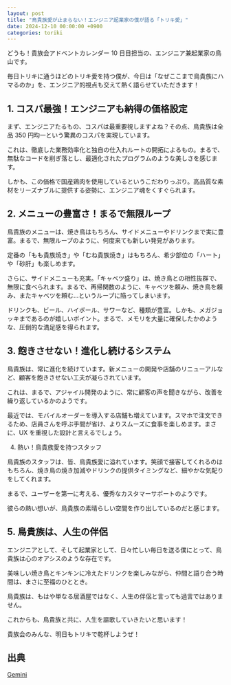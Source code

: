 ```yaml
---
layout: post
title: "鳥貴族愛が止まらない！エンジニア起業家の僕が語る「トリキ愛」"
date: 2024-12-10 00:00:00 +0900
categories: toriki
---
```


どうも！貴族会アドベントカレンダー 10 日目担当の、エンジニア兼起業家の鳥山です。

毎日トリキに通うほどのトリキ愛を持つ僕が、今日は「なぜここまで鳥貴族にハマるのか」を、エンジニア的視点も交えて熱く語らせていただきます！

## 1. コスパ最強！エンジニアも納得の価格設定

まず、エンジニアたるもの、コスパは最重要視しますよね？その点、鳥貴族は全品 350 円均一という驚異のコスパを実現しています。

これは、徹底した業務効率化と独自の仕入れルートの開拓によるもの。まるで、無駄なコードを削ぎ落とし、最適化されたプログラムのような美しさを感じます。

しかも、この価格で国産鶏肉を使用しているというこだわりっぷり。高品質な素材をリーズナブルに提供する姿勢に、エンジニア魂をくすぐられます。

## 2. メニューの豊富さ！まるで無限ループ

鳥貴族のメニューは、焼き鳥はもちろん、サイドメニューやドリンクまで実に豊富。まるで、無限ループのように、何度来ても新しい発見があります。

定番の「もも貴族焼き」や「むね貴族焼き」はもちろん、希少部位の「ハート」や「砂肝」も楽しめます。

さらに、サイドメニューも充実。「キャベツ盛り」は、焼き鳥との相性抜群で、無限に食べられます。まるで、再帰関数のように、キャベツを頼み、焼き鳥を頼み、またキャベツを頼む…というループに陥ってしまいます。

ドリンクも、ビール、ハイボール、サワーなど、種類が豊富。しかも、メガジョッキまであるのが嬉しいポイント。まるで、メモリを大量に確保したかのような、圧倒的な満足感を得られます。

## 3. 飽きさせない！進化し続けるシステム

鳥貴族は、常に進化を続けています。新メニューの開発や店舗のリニューアルなど、顧客を飽きさせない工夫が凝らされています。

これは、まるで、アジャイル開発のように、常に顧客の声を聞きながら、改善を繰り返しているかのようです。

最近では、モバイルオーダーを導入する店舗も増えています。スマホで注文できるため、店員さんを呼ぶ手間が省け、よりスムーズに食事を楽しめます。まさに、UX を重視した設計と言えるでしょう。

4. 熱い！鳥貴族愛を持つスタッフ

鳥貴族のスタッフは、皆、鳥貴族愛に溢れています。笑顔で接客してくれるのはもちろん、焼き鳥の焼き加減やドリンクの提供タイミングなど、細やかな気配りをしてくれます。

まるで、ユーザーを第一に考える、優秀なカスタマーサポートのようです。

彼らの熱い想いが、鳥貴族の素晴らしい空間を作り出しているのだと感じます。

## 5. 鳥貴族は、人生の伴侶

エンジニアとして、そして起業家として、日々忙しい毎日を送る僕にとって、鳥貴族は心のオアシスのような存在です。

美味しい焼き鳥とキンキンに冷えたドリンクを楽しみながら、仲間と語り合う時間は、まさに至福のひととき。

鳥貴族は、もはや単なる居酒屋ではなく、人生の伴侶と言っても過言ではありません。

これからも、鳥貴族と共に、人生を謳歌していきたいと思います！

貴族会のみんな、明日もトリキで乾杯しようぜ！

## 出典

[Gemini](https://g.co/gemini/share/a8b52f6cb227)
